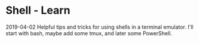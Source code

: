 # Shell - Learn

2019-04-02  Helpful tips and tricks for using shells in a terminal emulator.  I'll start with bash, maybe add some tmux, and later some PowerShell.
